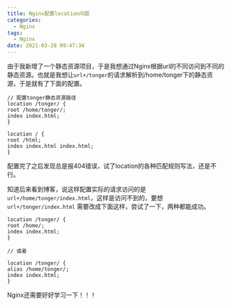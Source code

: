 ```yaml
---
title: Nginx配置location问题
categories:
  - Nginx
tags:
  - Nginx
date: 2021-03-28 09:47:34
---
```


由于我新增了一个静态资源项目，于是我想通过Nginx根据url的不同访问到不同的静态资源。也就是我想让`url+/tonger`的请求解析到/home/tonger下的静态资源，于是就有了下面的配置。

```text
// 配置tonger静态资源路径
location /tonger/ {
root /home/tonger/;
index index.html;
}

location / {
root /html;
index index.html index.html;
}
```

配置完了之后发现总是报404错误，试了location的各种匹配规则写法，还是不行。

知道后来看到博客，说这样配置实际的请求访问的是`url+/home/tonger/index.html`，这样是访问不到的，要想`url+/tonger/index.html` 需要改成下面这样，尝试了一下，两种都能成功。

```text
location /tonger/ {
root /home/;
index index.html;
}

// 或者

location /tonger/ {
alias /home/tonger/;
index index.html;
}
```



Nginx还需要好好学习一下！！！